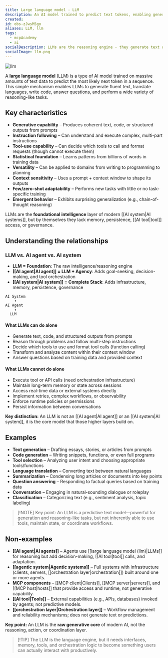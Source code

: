```yaml
---
title: Large language model - LLM
description: An AI model trained to predict text tokens, enabling generation, reasoning, and tool selection. The foundational intelligence layer of AI systems, but lacks execution, memory, or persistence capabilities.
created:
id: obs-zJwsM5go
aliases: LLM, llm
tags:
  - mcpAcademy
  - ai
socialDescription: LLMs are the reasoning engine - they generate text and choose tools, but can't execute actions or maintain state. Understanding what they can and can't do is crucial for AI system design.
socialImage: llm.png
---
```


![llm](static/llm.png)

A **large language model** (LLM) is a type of AI model trained on massive amounts of text data to predict the most likely next token in a sequence. This simple mechanism enables LLMs to generate fluent text, translate languages, write code, answer questions, and perform a wide variety of reasoning-like tasks.

## Key characteristics

- **Generative capability** – Produces coherent text, code, or structured outputs from prompts
- **Instruction following** – Can understand and execute complex, multi-part instructions
- **Tool-use capability** – Can decide which tools to call and format requests (though cannot execute them)
- **Statistical foundation** – Learns patterns from billions of words in training data
- **Versatility** – Can be applied to domains from writing to programming to planning
- **Context sensitivity** – Uses a prompt + context window to shape its outputs
- **Few/zero-shot adaptability** – Performs new tasks with little or no task-specific training
- **Emergent behavior** – Exhibits surprising generalization (e.g., chain-of-thought reasoning)

LLMs are the **foundational intelligence** layer of modern [[AI system|AI systems]], but by themselves they lack memory, persistence, [[AI tool|tool]] access, or governance.

## Understanding the relationships

### LLM vs. AI agent vs. AI system

- **LLM = Foundation**: The raw intelligence/reasoning engine
- **[[AI agent|AI agent]] = LLM + Agency**: Adds goal-seeking, decision-making, and tool orchestration
- **[[AI system|AI system]] = Complete Stack**: Adds infrastructure, memory, persistence, governance

```text
AI System
    ↑
AI Agent
    ↑
  LLM
```

#### What LLMs can do alone

- Generate text, code, and structured outputs from prompts
- Reason through problems and follow multi-step instructions
- Decide which tools to use and format tool calls (function calling)
- Transform and analyze content within their context window
- Answer questions based on training data and provided context

#### What LLMs cannot do alone

- Execute tool or API calls (need orchestration infrastructure)
- Maintain long-term memory or state across sessions
- Access real-time data or external systems directly
- Implement retries, complex workflows, or observability
- Enforce runtime policies or permissions
- Persist information between conversations

**Key distinction:** An LLM is not an [[AI agent|AI agent]] or an [[AI system|AI system]], it is the core model that those higher layers build on.

## Examples

- **Text generation** – Drafting essays, stories, or articles from prompts
- **Code generation** – Writing snippets, functions, or even full programs
- **Tool selection** – Analyzing user intent and choosing appropriate tools/functions
- **Language translation** – Converting text between natural languages
- **Summarization** – Condensing long articles or documents into key points
- **Question answering** – Responding to factual queries based on training data
- **Conversation** – Engaging in natural-sounding dialogue or roleplay
- **Classification** – Categorizing text (e.g., sentiment analysis, topic labeling)

> [!NOTE] Key point: An LLM is a predictive text model—powerful for generation and reasoning-like tasks, but not inherently able to use tools, maintain state, or coordinate workflows.

## Non-examples

- **[[AI agent|AI agents]]** – Agents use [[large language model (llm)|LLMs]] for reasoning but add decision-making, [[AI tool|tool]] calls, and adaptation.
- **[[agentic system|Agentic systems]]** – Full systems with infrastructure (clients, servers, [[orchestration layer|orchestration]]) built around one or more agents.
- **MCP components** – [[MCP client|Clients]], [[MCP server|servers]], and [[MCP host|hosts]] that provide access and runtime, not generative capability.
- **[[AI tool|Tools]]** – External capabilities (e.g., APIs, databases) invoked by agents; not predictive models.
- **[[orchestration layer|Orchestration layer]]** – Workflow management and reliability mechanisms; does not generate text or predictions.

**Key point:** An LLM is the **raw generative core** of modern AI, not the reasoning, action, or coordination layer.

> [!TIP] The LLM is the language engine, but it needs interfaces, memory, tools, and orchestration logic to become something users can actually interact with productively.
